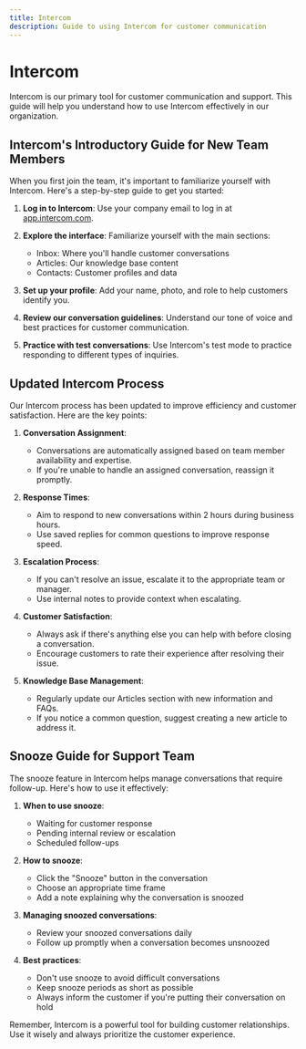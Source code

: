 ```yaml
---
title: Intercom
description: Guide to using Intercom for customer communication
---
```


# Intercom

Intercom is our primary tool for customer communication and support. This guide will help you understand how to use Intercom effectively in our organization.

## Intercom's Introductory Guide for New Team Members

When you first join the team, it's important to familiarize yourself with Intercom. Here's a step-by-step guide to get you started:

1. **Log in to Intercom**: Use your company email to log in at [app.intercom.com](https://app.intercom.com).

2. **Explore the interface**: Familiarize yourself with the main sections:
   - Inbox: Where you'll handle customer conversations
   - Articles: Our knowledge base content
   - Contacts: Customer profiles and data

3. **Set up your profile**: Add your name, photo, and role to help customers identify you.

4. **Review our conversation guidelines**: Understand our tone of voice and best practices for customer communication.

5. **Practice with test conversations**: Use Intercom's test mode to practice responding to different types of inquiries.

## Updated Intercom Process

Our Intercom process has been updated to improve efficiency and customer satisfaction. Here are the key points:

1. **Conversation Assignment**:
   - Conversations are automatically assigned based on team member availability and expertise.
   - If you're unable to handle an assigned conversation, reassign it promptly.

2. **Response Times**:
   - Aim to respond to new conversations within 2 hours during business hours.
   - Use saved replies for common questions to improve response speed.

3. **Escalation Process**:
   - If you can't resolve an issue, escalate it to the appropriate team or manager.
   - Use internal notes to provide context when escalating.

4. **Customer Satisfaction**:
   - Always ask if there's anything else you can help with before closing a conversation.
   - Encourage customers to rate their experience after resolving their issue.

5. **Knowledge Base Management**:
   - Regularly update our Articles section with new information and FAQs.
   - If you notice a common question, suggest creating a new article to address it.

## Snooze Guide for Support Team

The snooze feature in Intercom helps manage conversations that require follow-up. Here's how to use it effectively:

1. **When to use snooze**:
   - Waiting for customer response
   - Pending internal review or escalation
   - Scheduled follow-ups

2. **How to snooze**:
   - Click the "Snooze" button in the conversation
   - Choose an appropriate time frame
   - Add a note explaining why the conversation is snoozed

3. **Managing snoozed conversations**:
   - Review your snoozed conversations daily
   - Follow up promptly when a conversation becomes unsnoozed

4. **Best practices**:
   - Don't use snooze to avoid difficult conversations
   - Keep snooze periods as short as possible
   - Always inform the customer if you're putting their conversation on hold

Remember, Intercom is a powerful tool for building customer relationships. Use it wisely and always prioritize the customer experience.
